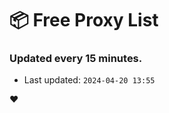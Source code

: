 # :package: Free Proxy List
### Updated every 15 minutes.

- Last updated: `2024-04-20 13:55`

:heart:
